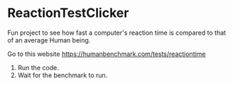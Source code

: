 # ReactionTestClicker
 Fun project to see how fast a computer's reaction time is compared to that of an average Human being.

Go to this website https://humanbenchmark.com/tests/reactiontime
1) Run the code.
2) Wait for the benchmark to run.

